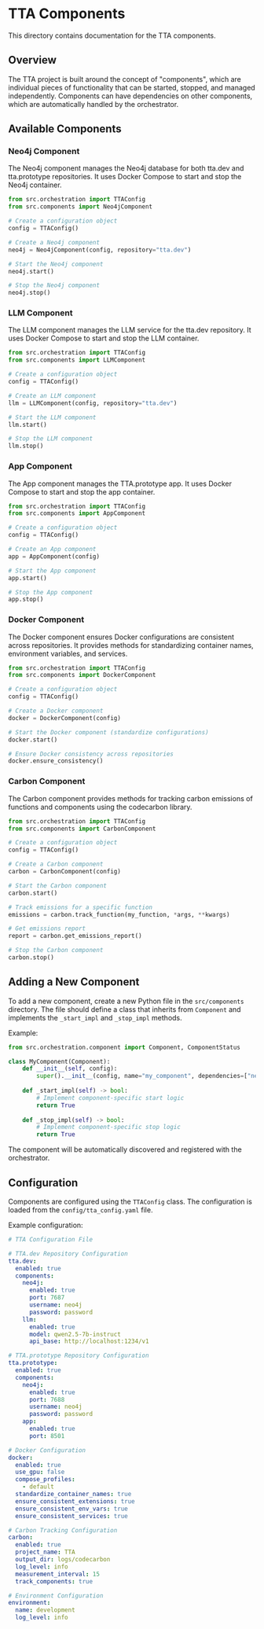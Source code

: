 # TTA Components

This directory contains documentation for the TTA components.

## Overview

The TTA project is built around the concept of "components", which are individual pieces of functionality that can be started, stopped, and managed independently. Components can have dependencies on other components, which are automatically handled by the orchestrator.

## Available Components

### Neo4j Component

The Neo4j component manages the Neo4j database for both tta.dev and tta.prototype repositories. It uses Docker Compose to start and stop the Neo4j container.

```python
from src.orchestration import TTAConfig
from src.components import Neo4jComponent

# Create a configuration object
config = TTAConfig()

# Create a Neo4j component
neo4j = Neo4jComponent(config, repository="tta.dev")

# Start the Neo4j component
neo4j.start()

# Stop the Neo4j component
neo4j.stop()
```

### LLM Component

The LLM component manages the LLM service for the tta.dev repository. It uses Docker Compose to start and stop the LLM container.

```python
from src.orchestration import TTAConfig
from src.components import LLMComponent

# Create a configuration object
config = TTAConfig()

# Create an LLM component
llm = LLMComponent(config, repository="tta.dev")

# Start the LLM component
llm.start()

# Stop the LLM component
llm.stop()
```

### App Component

The App component manages the TTA.prototype app. It uses Docker Compose to start and stop the app container.

```python
from src.orchestration import TTAConfig
from src.components import AppComponent

# Create a configuration object
config = TTAConfig()

# Create an App component
app = AppComponent(config)

# Start the App component
app.start()

# Stop the App component
app.stop()
```

### Docker Component

The Docker component ensures Docker configurations are consistent across repositories. It provides methods for standardizing container names, environment variables, and services.

```python
from src.orchestration import TTAConfig
from src.components import DockerComponent

# Create a configuration object
config = TTAConfig()

# Create a Docker component
docker = DockerComponent(config)

# Start the Docker component (standardize configurations)
docker.start()

# Ensure Docker consistency across repositories
docker.ensure_consistency()
```

### Carbon Component

The Carbon component provides methods for tracking carbon emissions of functions and components using the codecarbon library.

```python
from src.orchestration import TTAConfig
from src.components import CarbonComponent

# Create a configuration object
config = TTAConfig()

# Create a Carbon component
carbon = CarbonComponent(config)

# Start the Carbon component
carbon.start()

# Track emissions for a specific function
emissions = carbon.track_function(my_function, *args, **kwargs)

# Get emissions report
report = carbon.get_emissions_report()

# Stop the Carbon component
carbon.stop()
```

## Adding a New Component

To add a new component, create a new Python file in the `src/components` directory. The file should define a class that inherits from `Component` and implements the `_start_impl` and `_stop_impl` methods.

Example:

```python
from src.orchestration.component import Component, ComponentStatus

class MyComponent(Component):
    def __init__(self, config):
        super().__init__(config, name="my_component", dependencies=["neo4j"])
    
    def _start_impl(self) -> bool:
        # Implement component-specific start logic
        return True
    
    def _stop_impl(self) -> bool:
        # Implement component-specific stop logic
        return True
```

The component will be automatically discovered and registered with the orchestrator.

## Configuration

Components are configured using the `TTAConfig` class. The configuration is loaded from the `config/tta_config.yaml` file.

Example configuration:

```yaml
# TTA Configuration File

# TTA.dev Repository Configuration
tta.dev:
  enabled: true
  components:
    neo4j:
      enabled: true
      port: 7687
      username: neo4j
      password: password
    llm:
      enabled: true
      model: qwen2.5-7b-instruct
      api_base: http://localhost:1234/v1

# TTA.prototype Repository Configuration
tta.prototype:
  enabled: true
  components:
    neo4j:
      enabled: true
      port: 7688
      username: neo4j
      password: password
    app:
      enabled: true
      port: 8501

# Docker Configuration
docker:
  enabled: true
  use_gpu: false
  compose_profiles:
    - default
  standardize_container_names: true
  ensure_consistent_extensions: true
  ensure_consistent_env_vars: true
  ensure_consistent_services: true

# Carbon Tracking Configuration
carbon:
  enabled: true
  project_name: TTA
  output_dir: logs/codecarbon
  log_level: info
  measurement_interval: 15
  track_components: true

# Environment Configuration
environment:
  name: development
  log_level: info
```
